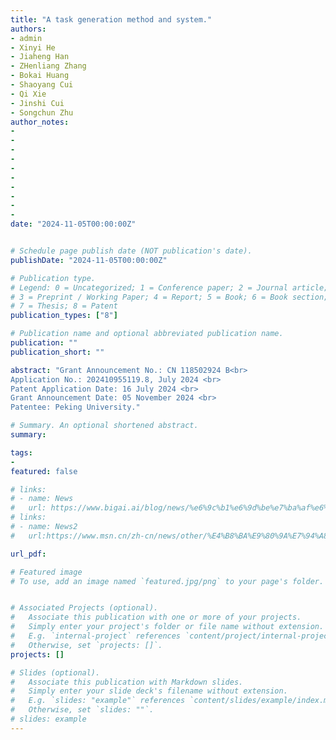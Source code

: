 ```yaml
---
title: "A task generation method and system."
authors:
- admin
- Xinyi He
- Jiaheng Han
- ZHenliang Zhang
- Bokai Huang
- Shaoyang Cui
- Qi Xie
- Jinshi Cui 
- Songchun Zhu
author_notes:
- 
- 
-
-
-
-
-
-
-
- 
date: "2024-11-05T00:00:00Z"


# Schedule page publish date (NOT publication's date).
publishDate: "2024-11-05T00:00:00Z"

# Publication type.
# Legend: 0 = Uncategorized; 1 = Conference paper; 2 = Journal article;
# 3 = Preprint / Working Paper; 4 = Report; 5 = Book; 6 = Book section;
# 7 = Thesis; 8 = Patent
publication_types: ["8"]

# Publication name and optional abbreviated publication name.
publication: ""
publication_short: ""

abstract: "Grant Announcement No.: CN 118502924 B<br> 
Application No.: 202410955119.8, July 2024 <br> 
Patent Application Date: 16 July 2024 <br> 
Grant Announcement Date: 05 November 2024 <br> 
Patentee: Peking University."

# Summary. An optional shortened abstract.
summary: 

tags:
- 
featured: false

# links:
# - name: News
#   url: https://www.bigai.ai/blog/news/%e6%9c%b1%e6%9d%be%e7%ba%af%e6%95%99%e6%8e%88%e5%9b%a2%e9%98%9f%e6%8f%90%e5%87%ba%e9%80%9a%e7%94%a8%e4%ba%ba%e5%b7%a5%e6%99%ba%e8%83%bd%e6%b5%8b%e8%af%95%e8%af%84%e7%ba%a7%e7%9a%84%e6%a0%87%e5%87%86/
# links:
# - name: News2
#   url:https://www.msn.cn/zh-cn/news/other/%E4%B8%BA%E9%80%9A%E7%94%A8%E4%BA%BA%E5%B7%A5%E6%99%BA%E8%83%BD%E6%90%AD%E5%BB%BA%E6%96%B0%E6%B5%8B%E8%AF%95%E4%BD%93%E7%B3%BB/ar-AA1kKVH3

url_pdf: 

# Featured image
# To use, add an image named `featured.jpg/png` to your page's folder. 


# Associated Projects (optional).
#   Associate this publication with one or more of your projects.
#   Simply enter your project's folder or file name without extension.
#   E.g. `internal-project` references `content/project/internal-project/index.md`.
#   Otherwise, set `projects: []`.
projects: []

# Slides (optional).
#   Associate this publication with Markdown slides.
#   Simply enter your slide deck's filename without extension.
#   E.g. `slides: "example"` references `content/slides/example/index.md`.
#   Otherwise, set `slides: ""`.
# slides: example
---
```

